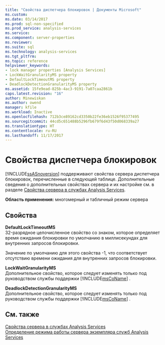 ```yaml
---
title: "Свойства диспетчера блокировок | Документы Microsoft"
ms.custom: 
ms.date: 03/14/2017
ms.prod: sql-non-specified
ms.prod_service: analysis-services
ms.service: 
ms.component: server-properties
ms.reviewer: 
ms.suite: sql
ms.technology: analysis-services
ms.tgt_pltfrm: 
ms.topic: reference
helpviewer_keywords:
- lock manager properties [Analysis Services]
- LockWaitGranularityMS property
- DefaultLockTimeoutMS property
- DeadlockDetectionGranularityMS property
ms.assetid: 15fe9ead-825b-4ac3-9191-7a07caa2861b
caps.latest.revision: "16"
author: Minewiskan
ms.author: owend
manager: kfile
ms.workload: Inactive
ms.openlocfilehash: 712b3ce89162cd3350b22fe36eb1526f95377495
ms.sourcegitcommit: 44cd5c651488b5296fb679f6d43f50d068339a27
ms.translationtype: HT
ms.contentlocale: ru-RU
ms.lasthandoff: 11/17/2017
---
```

# <a name="lock-manager-properties"></a>Свойства диспетчера блокировок
  [!INCLUDE[ssASnoversion](../../includes/ssasnoversion-md.md)] поддерживают свойства сервера диспетчера блокировок, перечисленные в следующей таблице. Дополнительные сведения о дополнительных свойствах сервера и их настройке см. в разделе [Свойства сервера в службах Analysis Services](../../analysis-services/server-properties/server-properties-in-analysis-services.md).  
  
 **Область применения:** многомерный и табличный режим сервера  
  
## <a name="properties"></a>Свойства  
 **DefaultLockTimeoutMS**  
 32-разрядное целочисленное свойство со знаком, которое определяет время ожидания блокировки по умолчанию в миллисекундах для внутренних запросов блокировки.  
  
 Значение по умолчанию для этого свойства -1, что соответствует отсутствию времени ожидания для внутренних запросов блокировки.  
  
 **LockWaitGranularityMS**  
 Дополнительное свойство, которое следует изменять только под руководством службы поддержки [!INCLUDE[msCoName](../../includes/msconame-md.md)] .  
  
 **DeadlockDetectionGranularityMS**  
 Дополнительное свойство, которое следует изменять только под руководством службы поддержки [!INCLUDE[msCoName](../../includes/msconame-md.md)] .  
  
## <a name="see-also"></a>См. также  
 [Свойства сервера в службах Analysis Services](../../analysis-services/server-properties/server-properties-in-analysis-services.md)   
 [Определение режима работы сервера экземпляра служб Analysis Services](../../analysis-services/instances/determine-the-server-mode-of-an-analysis-services-instance.md)  
  
  
